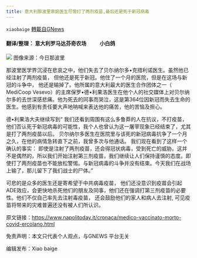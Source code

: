 ```yaml
---
title: 意大利那波里家庭医生尽管打了两剂疫苗,最后还是死于新冠病毒
---
```

`xiaobaige` [轉載自GNews](https://gnews.org/zh-hans/1608470/)

#### 翻译/整理： 意大利罗马达芬奇农场           小白鸽
![](https://assets.gnews.org/wp-content/uploads/2021/10/Schermata-2021-10-21-alle-16.20.28.png)
图像来源：今日那波里

那波里医学界沉浸在悲哀之中，他们失去了贝尓纳尔多•克措利诺医生。虽然他已经注射了两剂疫苗， 但他还是死于新冠。他住了一个月的医院，但是在这场与新冠的斗争中， 他还是输掉了。他所属的意大利最大的医生合作团体之一（ MediCoop Vesevo）的主席保罗•德•利果洛医生在他个人的社交媒体上对贝尔纳尔多的去世深感悲痛。他为死去的同事而哭泣，这是第364位因新冠而失去生命的医生。他感到有责任要大声地呐喊来表达他的痛苦，他的苦恼及担心。

德•利果洛大夫继续写到“ 我们还看到周围有这么多鲁莽的人在抗议，不打疫苗， 他们否认死于新冠病毒的可能性，我个人也曾认为这一屠宰现象已经结束了，尤其是打了两剂疫苗以后。 贝尔纳尔多医生在医院里与该死的新冠病毒抗争了一个月之久，在他的病情急转直下之前，我曾多次与他通话。 我们现在看到了这样一个确认的事实： 即使是注射了两剂疫苗，还会得冠状病毒，受到死亡的威胁。这并不是偶然的，所以我们开始注射第三剂疫苗，我们继续让人们保持谨慎的态度。即使打了两剂疫苗也不能放松警惕。与新冠病毒的斗争并没有结束。今天我们在战场上输了，那儿留下了我们战士的尸体。”

可悲的是众多的医生还是寄希望于中共病毒疫苗， 他们还没意识到疫苗会引起ADE效应，会更快地杀死他们的朋友及同事，他们还在强调打第三剂疫苗的必要性。他们不仅自己率先去注射毒疫苗， 还会鼓励他们的家人和病人去注射, 可见疫苗将带来的灾难普遍还没有被人们所认识。

原文链接：https://www.napolitoday.it/cronaca/medico-vaccinato-morto-covid-ercolano.html

免责声明：本文只代表个人观点，与GNEWS 平台无关

编辑发布：Xiao baige
